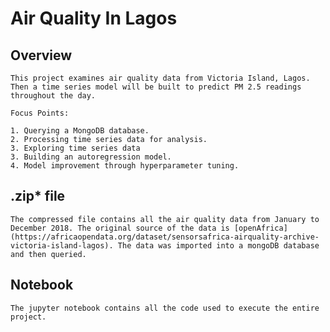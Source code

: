 #  Air Quality In Lagos

## Overview

    This project examines air quality data from Victoria Island, Lagos. Then a time series model will be built to predict PM 2.5 readings throughout the day.

    Focus Points:

    1. Querying a MongoDB database.
    2. Processing time series data for analysis.
    3. Exploring time series data
    3. Building an autoregression model.
    4. Model improvement through hyperparameter tuning.

## .zip* file

    The compressed file contains all the air quality data from January to December 2018. The original source of the data is [openAfrica](https://africaopendata.org/dataset/sensorsafrica-airquality-archive-victoria-island-lagos). The data was imported into a mongoDB database and then queried.

## Notebook

    The jupyter notebook contains all the code used to execute the entire project. 
    